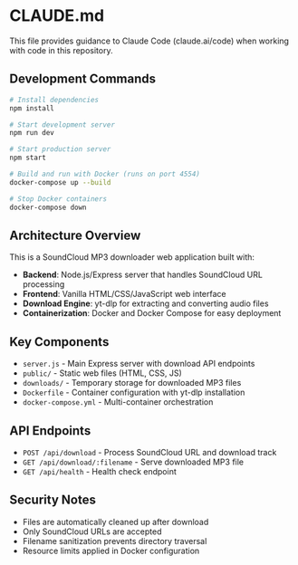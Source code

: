# CLAUDE.md

This file provides guidance to Claude Code (claude.ai/code) when working with code in this repository.

## Development Commands

```bash
# Install dependencies
npm install

# Start development server
npm run dev

# Start production server
npm start

# Build and run with Docker (runs on port 4554)
docker-compose up --build

# Stop Docker containers
docker-compose down
```

## Architecture Overview

This is a SoundCloud MP3 downloader web application built with:

- **Backend**: Node.js/Express server that handles SoundCloud URL processing
- **Frontend**: Vanilla HTML/CSS/JavaScript web interface
- **Download Engine**: yt-dlp for extracting and converting audio files
- **Containerization**: Docker and Docker Compose for easy deployment

## Key Components

- `server.js` - Main Express server with download API endpoints
- `public/` - Static web files (HTML, CSS, JS)
- `downloads/` - Temporary storage for downloaded MP3 files
- `Dockerfile` - Container configuration with yt-dlp installation
- `docker-compose.yml` - Multi-container orchestration

## API Endpoints

- `POST /api/download` - Process SoundCloud URL and download track
- `GET /api/download/:filename` - Serve downloaded MP3 file
- `GET /api/health` - Health check endpoint

## Security Notes

- Files are automatically cleaned up after download
- Only SoundCloud URLs are accepted
- Filename sanitization prevents directory traversal
- Resource limits applied in Docker configuration